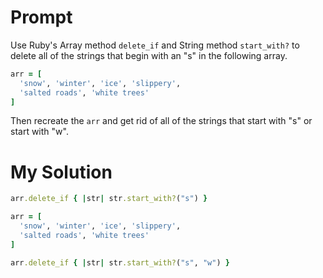 # Prompt

Use Ruby's Array method `delete_if` and String method `start_with?` to delete all of the strings that begin with an "s" in the following array.

```ruby
arr = [
  'snow', 'winter', 'ice', 'slippery',
  'salted roads', 'white trees'
]
```

Then recreate the `arr` and get rid of all of the strings that start with "s" or start with "w".

# My Solution

```ruby
arr.delete_if { |str| str.start_with?("s") }

arr = [
  'snow', 'winter', 'ice', 'slippery',
  'salted roads', 'white trees'
]

arr.delete_if { |str| str.start_with?("s", "w") }
```
